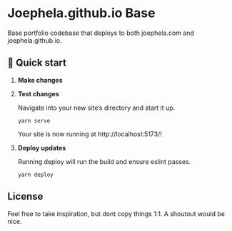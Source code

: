 # Joephela.github.io Base

Base portfolio codebase that deploys to both joephela.com and joephela.github.io.

## 🚀 Quick start

1.  **Make changes**

2.  **Test changes**

    Navigate into your new site’s directory and start it up.

    ```shell
    yarn serve
    ```

    Your site is now running at http://localhost:5173/!

3.  **Deploy updates**

    Running deploy will run the build and ensure eslint passes.

    ```shell
    yarn deploy
    ```

## License

Feel free to take inspiration, but dont copy things 1:1. A shoutout would be nice.
